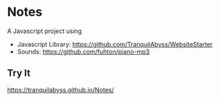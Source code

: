 # Notes
A Javascript project using
- Javascript Library: https://github.com/TranquilAbyss/WebsiteStarter
- Sounds: https://github.com/fuhton/piano-mp3

## Try It
https://tranquilabyss.github.io/Notes/
